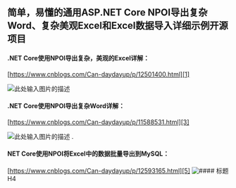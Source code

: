 ## 简单，易懂的通用ASP.NET Core NPOI导出复杂Word、复杂美观Excel和Excel数据导入详细示例开源项目

#### .NET Core使用NPOI导出复杂，美观的Excel详解：

[https://www.cnblogs.com/Can-daydayup/p/12501400.html][1]

![此处输入图片的描述][2]


#### .NET Core使用NPOI导出复杂Word详解：

[https://www.cnblogs.com/Can-daydayup/p/11588531.html][3]

![此处输入图片的描述][4]
.

#### NET Core使用NPOI将Excel中的数据批量导出到MySQL：

[https://www.cnblogs.com/Can-daydayup/p/12593165.html][5]
![####](https://img2020.cnblogs.com/blog/1336199/202009/1336199-20200909010339493-1716062953.gif "####") 标题H4


  [1]: https://www.cnblogs.com/Can-daydayup/p/12501400.html
  [2]: https://img2020.cnblogs.com/blog/1336199/202003/1336199-20200329180010645-732738529.png
  [3]: https://www.cnblogs.com/Can-daydayup/p/11588531.html
  [4]: https://img2020.cnblogs.com/blog/1336199/202003/1336199-20200325024705731-1848326173.png
  [5]: https://www.cnblogs.com/Can-daydayup/p/12593165.html
